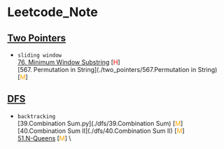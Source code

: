 # Leetcode_Note

## [Two Pointers](./two_pointers)
* `sliding window` \
[76. Minimum Window Substring](https://github.com/hongjunyan/Leetcode_Note/tree/main/two_pointers/76.Minimum%20Window%20Substring) [<span style="color:red">H</span>] \
[567. Permutation in String](./two_pointers/567.Permutation in String) [<span style="color:orange">M</span>]

## [DFS](./DFS)
* `backtracking` \
[39.Combination Sum.py](./dfs/39.Combination Sum) [<span style="color:orange">M</span>] \
[40.Combination Sum II](./dfs/40.Combination Sum II) [<span style="color:orange">M</span>] \
[51.N-Queens](./dfs/51.N-Queens) [<span style="color:orange">M</span>] \